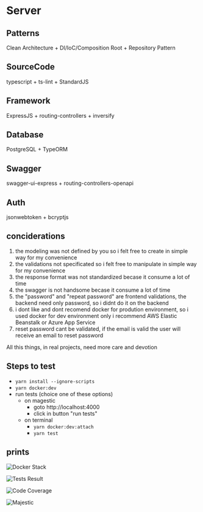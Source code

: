# Server

## Patterns

Clean Architecture + DI/IoC/Composition Root + Repository Pattern

## SourceCode

typescript + ts-lint + StandardJS

## Framework

ExpressJS + routing-controllers + inversify

## Database

PostgreSQL + TypeORM

## Swagger

swagger-ui-express + routing-controllers-openapi

## Auth

jsonwebtoken + bcryptjs


## conciderations

1. the modeling was not defined by you so i felt free to create in simple way for my convenience
2. the validations not specificated so i felt free to manipulate in simple way for my convenience
3. the response format was not standardized becase it consume a lot of time
4. the swagger is not handsome becase it consume a lot of time
5. the "password" and "repeat password" are frontend validations, the backend need only password, so i didnt do it on the backend
6. i dont like and dont recomend docker for prodution environment, so i used docker for dev environment only
    i recommend AWS Elastic Beanstalk or Azure App Service
7. reset password cant be validated, if the email is valid the user will receive an email to reset password

All this things, in real projects, need more care and devotion

## Steps to test

* ```yarn install --ignore-scripts```
* ```yarn docker:dev```
* run tests (choice one of these options)
    * on magestic
        * goto http://localhost:4000
        * click in button "run tests"
    * on terminal
        * ```yarn docker:dev:attach```
        * ```yarn test```


## prints

![Docker Stack](/dockerStack.png)

![Tests Result](/testsResult.png)

![Code Coverage](/codeCoverage.png)

![Majestic](/majestic.png)
